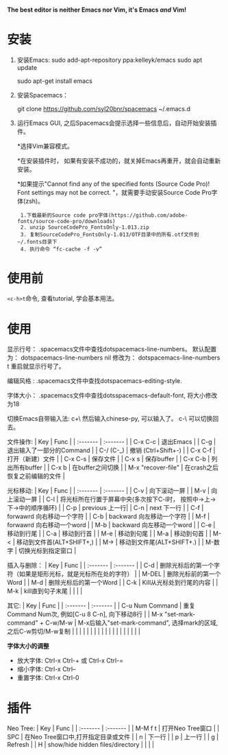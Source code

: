 #### The best editor is neither Emacs nor Vim, it's Emacs *and* Vim! ####


# 安装 #
1. 安装Emacs:
	sudo add-apt-repository ppa:kelleyk/emacs
	sudo apt update

	sudo apt-get install emacs

2. 安装Spacemacs：

	git clone https://github.com/syl20bnr/spacemacs ~/.emacs.d


3. 运行Emacs GUI, 之后Spacemacs会提示选择一些信息后，自动开始安装插件。

	*选择Vim兼容模式。

	*在安装插件时， 如果有安装不成功的，就关掉Emacs再重开，就会自动重新安装。

	*如果提示"Cannot find any of the specified fonts (Source Code Pro)! Font settings may not be correct. "，就需要手动安装Source Code Pro字体(zsh)。

		1.下载最新的Source code pro字体(https://github.com/adobe-fonts/source-code-pro/downloads)
		2. unzip SourceCodePro_FontsOnly-1.013.zip
		3. 复制SourceCodePro_FontsOnly-1.013/OTF目录中的所有.otf文件到~/.fonts目录下
		4. 执行命令 “fc-cache -f -v”


# 使用前 #
`<c-h>t`命令, 查看tutorial, 学会基本用法。

# 使用 #

显示行号：
.spacemacs文件中查找dotspacemacs-line-numbers。
默认配置为：
dotspacemacs-line-numbers nil
修改为：
dotspacemacs-line-numbers t
重启就显示行号了。

编辑风格 :
.spacemacs文件中查找dotspacemacs-editing-style.

字体大小：
.spacemacs文件中查找dotsspacemacs-default-font, 将大小修改为18

切换Emacs自带输入法:
c+\ 然后输入chinese-py, 可以输入了。
c-\ 可以切换回去。

文件操作:
| Key | Func |
| :------- | :------- |
| C-x C-c | 退出Emacs |
| C-g | 退出输入了一部分的Command |
| C-/ (C-_) |  撤销 (Ctrl+Shift+-) |
| C-x C-f | 打开（新建）文件 |
| C-x C-s | 保存文件 |
| C-x s | 保存buffer |
| C-x C-b | 列出所有buffer |
| C-x b | 在buffer之间切换 |
| M-x "recover-file" | 在crash之后恢复之前编辑的文件 |


光标移动:
| Key | Func |
| :------- | :------- |
| C-v | 向下滚动一屏 |
| M-v | 向上滚动一屏 |
| C-l | 将光标所在行置于屏幕中央(多次按下C-l时， 按照中->上->下->中的顺序循环) |
| C-p | previous 上一行|
| C-n | next 下一行 |
| C-f | forwawrd 向右移动一个字符 |
| C-b | backward 向左移动一个字符 |
| M-f | forwawrd 向右移动一个word |
| M-b | backward 向左移动一个word |
| C-e | 移动到行尾 |
| C-a | 移动到行首 |
| M-e | 移动到句尾 |
| M-a | 移动到句首 |
| M-< | 移动到文件首(ALT+SHIFT+,) |
| M-> | 移动到文件尾(ALT+SHIFT+.) |
| M-数字     | 切换光标到指定窗口                                                              |

插入与删除：
| Key | Func |
| :------- | :------- |
| C-d | 删除光标后的第一个字符（如果是矩形光标，就是光标所在处的字符） |
| M-DEL | 删除光标前的第一个Word |
| M-d | 删除光标后的第一个Word |
| C-k | Kill从光标处到行尾的内容 |
| M-k | kill直到句子末尾 |
|  |  |


其它:
| Key | Func |
| :------- | :------- |
| C-u Num Command | 重复Command Num次, 例如[C-u 8 C-n], 向下移动8行 |
| M-x "set-mark-command" + C-w/M-w | M-x后输入"set-mark-command", 选择mark的区域, 之后C-w剪切/M-w复制 |
|  |  |
|  |  |
|  |  |
|  |  |
|  |  |
|  |  |




**字体大小的调整**

- 放大字体: Ctrl-x Ctrl-+ 或 Ctrl-x Ctrl-=
- 缩小字体: Ctrl-x Ctrl–
- 重置字体: Ctrl-x Ctrl-0

# 插件 #

Neo Tree:
| Key      | Func                                |
| :------- | :-------                            |
| M-M f t  | 打开Neo Tree窗口                    |
| SPC      | 在Neo Tree窗口中,打开指定目录或文件 |
| n        | 下一行                              |
| p        | 上一行                              |
| g        | Refresh                             |
| H        | show/hide hidden files/directory    |
|          |                                     |
